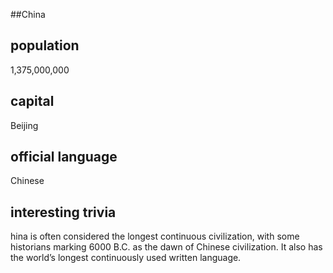 ##China
## population
1,375,000,000

## capital
Beijing
 
## official language
Chinese

## interesting trivia
hina is often considered the longest continuous civilization, with some historians marking 6000 B.C. as the dawn of Chinese civilization. It also has the world’s longest continuously used written language.


